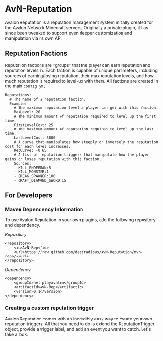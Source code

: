 # AvN-Reputation
Avalon Reputation is a reputation management system initially created for the Avalon Network Minecraft servers. Originally a private plugin, it has since been tweaked to support even deeper customization and manipulation via its own API. 

## Reputation Factions
Reputation factions are "groups" that the player can earn reputation and reputation levels in. Each faction is capable of unique parameters, including sources of earning/losing reputation, their max reputation levels, and how much reputation is required to level-up with them. All factions are created in the main `config.yml`
```
Reputations:
  # The name of a reputation faction.
  Example:
    # The maximum reputation level a player can get with this faction.
    MaxLevel: 20
    # The minimum amount of reputation required to level up the first time.
    FirstLevelCost: 25
    # The maximum amount of reputation required to level up the last time.
    LastLevelCost: 5000
    # A curve that manipulates how steeply or inversely the reputation cost for each level increases.
    RepCurve: -0.65
    # A list of reputation triggers that manipulate how the player gains or loses reputation with this faction.
    Sources:
    - KILL_ENDERMAN:5
    - KILL_MONSTER:1
    - BREAK_SPAWNER:100
    - CRAFT_DIAMOND_SWORD:15
```

## For Developers

### Maven Dependency Information
To use Avalon Reputation in your own plugins, add the following repository and dependency.

*Repository*
```
<repository>
    <id>AvN-Rep</id>
    <url>https://raw.github.com/destradious/AvN-Reputation/mvn-repo/</url>
</repository>
```
*Dependency*
```
<dependency>
    <groupId>net.playavalon</groupId>
    <artifactId>AvN-Rep</artifactId>
    <version>0.1</version>
</dependency>
```

### Creating a custom reputation trigger
Avalon Reputation comes with an incredibly easy way to create your own reputation triggers. All that you need to do is extend the ReputationTrigger object, provide a trigger label, and add an event you want to catch. Let's take a look.
